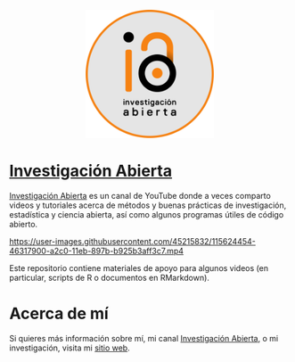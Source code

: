<p align="center">
  <img width="230" src="https://github.com/JDLeongomez/Investigacion_Abierta/blob/main/Logo-IA-c%C3%ADrculo.png">
</p>

# [Investigación Abierta](https://www.youtube.com/user/juanleongomez)

[Investigación Abierta](https://www.youtube.com/user/juanleongomez) es un canal de YouTube donde a veces comparto videos y tutoriales acerca de métodos y buenas prácticas de investigación, estadística y ciencia abierta, así como algunos programas útiles de código abierto.

https://user-images.githubusercontent.com/45215832/115624454-46317900-a2c0-11eb-897b-b925b3aff3c7.mp4

Este repositorio contiene materiales de apoyo para algunos videos (en particular, scripts de R o documentos en RMarkdown).

# Acerca de mí

Si quieres más información sobre mí, mi canal [Investigación Abierta](https://www.youtube.com/user/juanleongomez), o mi investigación, visita mi [sitio web](https://jdleongomez.info/es/).
